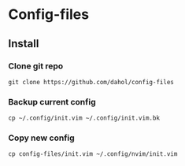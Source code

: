 # Config-files

## Install

### Clone git repo

`git clone https://github.com/dahol/config-files`

### Backup current config

`cp ~/.config/init.vim ~/.config/init.vim.bk`

### Copy new config

`cp config-files/init.vim ~/.config/nvim/init.vim`
